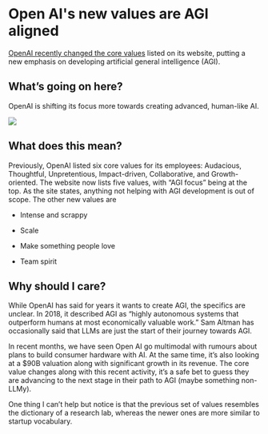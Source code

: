 # Open AI's new values are AGI aligned

[OpenAI recently changed the core values](https://www.semafor.com/article/10/12/2023/openai-quietly-changed-its-core-values?utm_source=bensbites\&utm_medium=referral\&utm_campaign=open-ai-s-new-values-are-agi-aligned) listed on its website, putting a new emphasis on developing artificial general intelligence (AGI).

## What’s going on here?

OpenAI is shifting its focus more towards creating advanced, human-like AI.

![](https://media.beehiiv.com/cdn-cgi/image/fit=scale-down,format=auto,onerror=redirect,quality=80/uploads/asset/file/29b65909-51be-4388-b711-94eb22e5958e/image.png)

## What does this mean?

Previously, OpenAI listed six core values for its employees: Audacious, Thoughtful, Unpretentious, Impact-driven, Collaborative, and Growth-oriented. The website now lists five values, with “AGI focus” being at the top. As the site states, anything not helping with AGI development is out of scope. The other new values are

- Intense and scrappy

- Scale

- Make something people love

- Team spirit

## Why should I care?

While OpenAI has said for years it wants to create AGI, the specifics are unclear. In 2018, it described AGI as “highly autonomous systems that outperform humans at most economically valuable work.” Sam Altman has occasionally said that LLMs are just the start of their journey towards AGI.

In recent months, we have seen Open AI go multimodal with rumours about plans to build consumer hardware with AI. At the same time, it’s also looking at a $90B valuation along with significant growth in its revenue. The core value changes along with this recent activity, it’s a safe bet to guess they are advancing to the next stage in their path to AGI (maybe something non-LLMy).

One thing I can’t help but notice is that the previous set of values resembles the dictionary of a research lab, whereas the newer ones are more similar to startup vocabulary.
